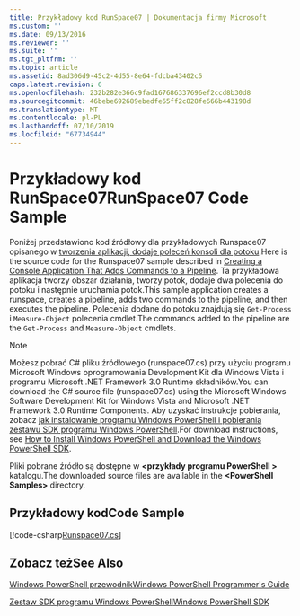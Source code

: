 ```yaml
---
title: Przykładowy kod RunSpace07 | Dokumentacja firmy Microsoft
ms.custom: ''
ms.date: 09/13/2016
ms.reviewer: ''
ms.suite: ''
ms.tgt_pltfrm: ''
ms.topic: article
ms.assetid: 8ad306d9-45c2-4d55-8e64-fdcba43402c5
caps.latest.revision: 6
ms.openlocfilehash: 232b282e366c9fad167686337696ef2ccd8b30d8
ms.sourcegitcommit: 46bebe692689ebedfe65ff2c828fe666b443198d
ms.translationtype: MT
ms.contentlocale: pl-PL
ms.lasthandoff: 07/10/2019
ms.locfileid: "67734944"
---
```

# <a name="runspace07-code-sample"></a><span data-ttu-id="e1c4c-102">Przykładowy kod RunSpace07</span><span class="sxs-lookup"><span data-stu-id="e1c4c-102">RunSpace07 Code Sample</span></span>

<span data-ttu-id="e1c4c-103">Poniżej przedstawiono kod źródłowy dla przykładowych Runspace07 opisanego w [tworzenia aplikacji, dodaje poleceń konsoli dla potoku](https://msdn.microsoft.com/en-us/01eb7808-e97b-4905-80be-9e2fa38c262e).</span><span class="sxs-lookup"><span data-stu-id="e1c4c-103">Here is the source code for the Runspace07 sample described in [Creating a Console Application That Adds Commands to a Pipeline](https://msdn.microsoft.com/en-us/01eb7808-e97b-4905-80be-9e2fa38c262e).</span></span> <span data-ttu-id="e1c4c-104">Ta przykładowa aplikacja tworzy obszar działania, tworzy potok, dodaje dwa polecenia do potoku i następnie uruchamia potok.</span><span class="sxs-lookup"><span data-stu-id="e1c4c-104">This sample application creates a runspace, creates a pipeline, adds two commands to the pipeline, and then executes the pipeline.</span></span> <span data-ttu-id="e1c4c-105">Polecenia dodane do potoku znajdują się `Get-Process` i `Measure-Object` polecenia cmdlet.</span><span class="sxs-lookup"><span data-stu-id="e1c4c-105">The commands added to the pipeline are the `Get-Process` and `Measure-Object` cmdlets.</span></span>

> [!NOTE]
> <span data-ttu-id="e1c4c-106">Możesz pobrać C# pliku źródłowego (runspace07.cs) przy użyciu programu Microsoft Windows oprogramowania Development Kit dla Windows Vista i programu Microsoft .NET Framework 3.0 Runtime składników.</span><span class="sxs-lookup"><span data-stu-id="e1c4c-106">You can download the C# source file (runspace07.cs) using the Microsoft Windows Software Development Kit for Windows Vista and Microsoft .NET Framework 3.0 Runtime Components.</span></span> <span data-ttu-id="e1c4c-107">Aby uzyskać instrukcje pobierania, zobacz [jak instalowanie programu Windows PowerShell i pobierania zestawu SDK programu Windows PowerShell](/powershell/developer/installing-the-windows-powershell-sdk).</span><span class="sxs-lookup"><span data-stu-id="e1c4c-107">For download instructions, see [How to Install Windows PowerShell and Download the Windows PowerShell SDK](/powershell/developer/installing-the-windows-powershell-sdk).</span></span>
>
> <span data-ttu-id="e1c4c-108">Pliki pobrane źródło są dostępne w  **\<przykłady programu PowerShell >** katalogu.</span><span class="sxs-lookup"><span data-stu-id="e1c4c-108">The downloaded source files are available in the **\<PowerShell Samples>** directory.</span></span>

## <a name="code-sample"></a><span data-ttu-id="e1c4c-109">Przykładowy kod</span><span class="sxs-lookup"><span data-stu-id="e1c4c-109">Code Sample</span></span>

[!code-csharp[Runspace07.cs](../../powershell-sdk-samples/SDK-2.0/csharp/Runspace07/Runspace07.cs#L11-L108 "Runspace07.cs")]

## <a name="see-also"></a><span data-ttu-id="e1c4c-110">Zobacz też</span><span class="sxs-lookup"><span data-stu-id="e1c4c-110">See Also</span></span>

[<span data-ttu-id="e1c4c-111">Windows PowerShell przewodnik</span><span class="sxs-lookup"><span data-stu-id="e1c4c-111">Windows PowerShell Programmer's Guide</span></span>](./windows-powershell-programmer-s-guide.md)

[<span data-ttu-id="e1c4c-112">Zestaw SDK programu Windows PowerShell</span><span class="sxs-lookup"><span data-stu-id="e1c4c-112">Windows PowerShell SDK</span></span>](../windows-powershell-reference.md)